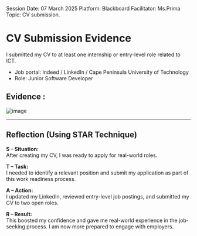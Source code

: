 Session Date: 07 March 2025
Platform: Blackboard
Facilitator: Ms.Prima
Topic: CV submission.

# CV Submission Evidence


I submitted my CV to at least one internship or entry-level role related to ICT.

- Job portal: Indeed / LinkedIn / Cape Peninsula University of Technology
- Role: Junior Software Developer
##  Evidence :

![image](https://github.com/user-attachments/assets/70446a88-4025-41e3-ba66-72f55b0f4d29)

---

## Reflection (Using STAR Technique)

**S – Situation:**  
After creating my CV, I was ready to apply for real-world roles.

**T – Task:**  
I needed to identify a relevant position and submit my application as part of this work readiness process.

**A – Action:**  
I updated my LinkedIn, reviewed entry-level job postings, and submitted my CV to two open roles.

**R – Result:**  
This boosted my confidence and gave me real-world experience in the job-seeking process. I am now more prepared to engage with employers.
